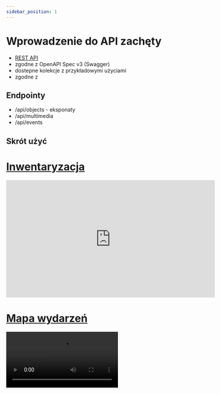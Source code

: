 ```yaml
---
sidebar_position: 1
---
```


# Wprowadzenie do API zachęty

* [REST API](https://www.freecodecamp.org/news/rest-api-tutorial-rest-client-rest-service-and-api-calls-explained-with-code-examples/)
* zgodne z OpenAPI Spec v3 (Swagger)
* dostepne kolekcje z przykładowymi użyciami
* zgodne z

## Endpointy

* /api/objects - eksponaty
* /api/multimedia
* /api/events

## Skrót użyć

# [Inwentaryzacja](./przyk%C5%82adowe-zastosowania/01-inwentaryzacja.mdx)

<iframe width="560" height="315" src="https://www.youtube.com/embed/d9hTKQ1qU34" title="YouTube video player" frameborder="0" allow="accelerometer; autoplay; clipboard-write; encrypted-media; gyroscope; picture-in-picture" allowfullscreen></iframe>

# [Mapa wydarzeń](./przyk%C5%82adowe-zastosowania/02-mapa%20wydarze%C5%84.mdx)

<video src="videos/map.mp4"/>

<video src="videos/virtualgallery.mp4"/>
